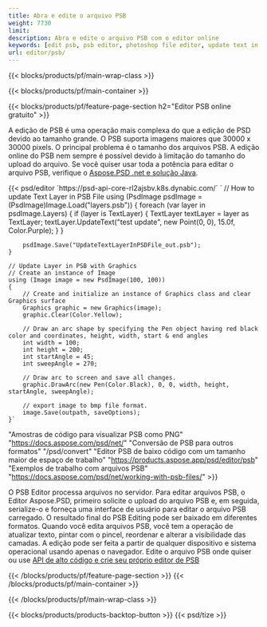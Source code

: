 ```yaml
---
title: Abra e edite o arquivo PSB
weight: 7730
limit: 
description: Abra e edite o arquivo PSB com o editor online
keywords: [edit psb, psb editor, photoshop file editor, update text in psb, update psb, open psb, update text in psb]
url: editor/psb/
---
```


{{< blocks/products/pf/main-wrap-class >}}

{{< blocks/products/pf/main-container >}}

{{< blocks/products/pf/feature-page-section h2="Editor PSB online gratuito" >}}
<p>A edição de PSB é uma operação mais complexa do que a edição de PSD devido ao tamanho grande. O PSB suporta imagens maiores que 30000 x 30000 pixels. O principal problema é o tamanho dos arquivos PSB. A edição online do PSB nem sempre é possível devido à limitação do tamanho do upload do arquivo. Se você quiser usar toda a potência para editar o arquivo PSB, verifique o <a href="/psd/{{< lang-code >}}">Aspose.PSD .net e solução Java</a>. </p>
{{< psd/editor `https://psd-api-core-rl2ajsbv.k8s.dynabic.com/` 
`	// How to update Text Layer in PSB File
	using (PsdImage psdImage = (PsdImage)Image.Load("layers.psb"))
  	{
		foreach (var layer in psdImage.Layers)
		{
			if (layer is TextLayer)
			{
				TextLayer textLayer = layer as TextLayer;
				textLayer.UpdateText("test update", new Point(0, 0), 15.0f, Color.Purple);
			}
		}

		psdImage.Save("UpdateTextLayerInPSDFile_out.psb");
	}
	
	// Update Layer in PSB with Graphics
	// Create an instance of Image
	using (Image image = new PsdImage(100, 100))
	{
		// Create and initialize an instance of Graphics class and clear Graphics surface
		Graphics graphic = new Graphics(image);
		graphic.Clear(Color.Yellow);

		// Draw an arc shape by specifying the Pen object having red black color and coordinates, height, width, start & end angles                 
		int width = 100;
		int height = 200;
		int startAngle = 45;
		int sweepAngle = 270;

		// Draw arc to screen and save all changes.
		graphic.DrawArc(new Pen(Color.Black), 0, 0, width, height, startAngle, sweepAngle);

		// export image to bmp file format.
		image.Save(outpath, saveOptions);
	}` 
"Amostras de código para visualizar PSB como PNG"  "https://docs.aspose.com/psd/net/" 
"Conversão de PSB para outros formatos"  "/psd/convert" 
"Editor PSB de baixo código com um tamanho maior de espaço de trabalho" "https://products.aspose.app/psd/editor/psb" 
"Exemplos de trabalho com arquivos PSB" "https://docs.aspose.com/psd/net/working-with-psb-files/" >}}
<p>O PSB Editor processa arquivos no servidor. Para editar arquivos PSB, o Editor Aspose.PSD, primeiro solicite o upload do arquivo PSB e, em seguida, serialize-o e forneça uma interface de usuário para editar o arquivo PSB carregado. O resultado final do PSB Editing pode ser baixado em diferentes formatos. Quando você edita arquivos PSB, você tem a operação de atualizar texto, pintar com o pincel, reordenar e alterar a visibilidade das camadas. A edição pode ser feita a partir de qualquer dispositivo e sistema operacional usando apenas o navegador. Edite o arquivo PSB onde quiser ou use <a href="https://docs.aspose.com/psd/net/working-with-psb-files/">API de alto código e crie seu próprio editor de PSB</a></p>

{{< /blocks/products/pf/feature-page-section >}}
{{< /blocks/products/pf/main-container >}}


{{< /blocks/products/pf/main-wrap-class >}}

{{< blocks/products/products-backtop-button >}}
{{< psd/tize >}}
